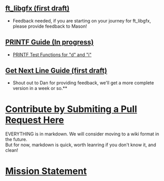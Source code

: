 ## <a href="https://github.com/qst0/ft_libgfx/blob/master/README.md">ft_libgfx (first draft)</a>
  * Feedback needed, if you are starting on your journey for ft_libgfx, please provide feedback to Mason!

## <a href="http://www.everettgould.com/42cliffnotes/printf_strat.html">PRINTF Guide (In progress)</a>

  * <a href="http://www.everettgould.com/42cliffnotes/ft_printf_debug_funcs_1.html">PRINTF Test Functions for "d" and "i"</a>

## <a href="http://www.everettgould.com/42cliffnotes/get_next_line.html">Get Next Line Guide (first draft)</a>

  * Shout out to Dan for providing feedback, we'll get a more complete version in a week or so.**


# <a href="https://github.com/theporpoise/42cliffnotes">Contribute by Submiting a Pull Request Here</a>
EVERYTHING is in markdown.  We will consider moving to a wiki format in the future.  
But for now, markdown is quick, worth leanring if you don't know it, and clean!

# <a href="http://www.everettgould.com/42cliffnotes/readme.md">Mission Statement</a>

